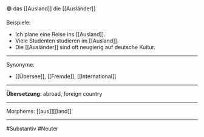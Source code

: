 🟢 das [[Ausland]]
die [[Ausländer]]

Beispiele:

- Ich plane eine Reise ins [[Ausland]].
- Viele Studenten studieren im [[Ausland]].
- Die [[Ausländer]] sind oft neugierig auf deutsche Kultur.

---
Synonyme:
- [[Übersee]], [[Fremde]], [[International]]

---
**Übersetzung**: abroad, foreign country

---
Morphems:
[[aus]][[land]]

---
#Substantiv #Neuter